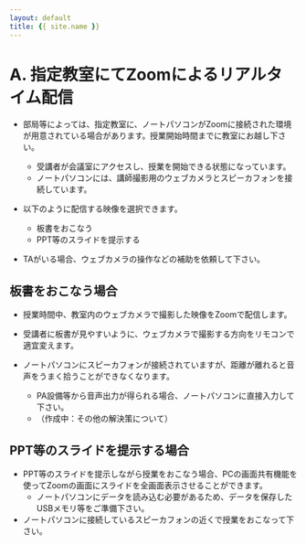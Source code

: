 ```yaml
---
layout: default
title: {{ site.name }}
---
```

# A. 指定教室にてZoomによるリアルタイム配信

- 部局等によっては、指定教室に、ノートパソコンがZoomに接続された環境が用意されている場合があります。授業開始時間までに教室にお越し下さい。
  - 受講者が会議室にアクセスし、授業を開始できる状態になっています。
  - ノートパソコンには、講師撮影用のウェブカメラとスピーカフォンを接続しています。

- 以下のように配信する映像を選択できます。
  - 板書をおこなう
  - PPT等のスライドを提示する
- TAがいる場合、ウェブカメラの操作などの補助を依頼して下さい。

## 板書をおこなう場合
- 授業時間中、教室内のウェブカメラで撮影した映像をZoomで配信します。
- 受講者に板書が見やすいように、ウェブカメラで撮影する方向をリモコンで適宜変えます。

- ノートパソコンにスピーカフォンが接続されていますが、距離が離れると音声をうまく拾うことができなくなります。
  - PA設備等から音声出力が得られる場合、ノートパソコンに直接入力して下さい。
  - （作成中：その他の解決策について）

## PPT等のスライドを提示する場合
- PPT等のスライドを提示しながら授業をおこなう場合、PCの画面共有機能を使ってZoomの画面にスライドを全画面表示させることができます。
  - ノートパソコンにデータを読み込む必要があるため、データを保存したUSBメモリ等をご準備下さい。
- ノートパソコンに接続しているスピーカフォンの近くで授業をおこなって下さい。

<!--
## 指定教室のZoom接続環境について
- （作成中）
-->


```python

```

